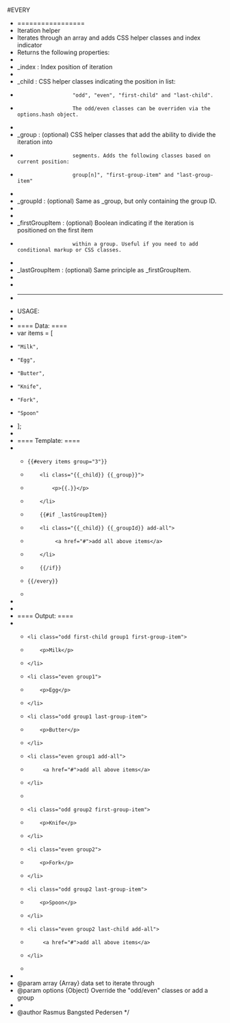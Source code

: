 #EVERY
 * ================= 
 * Iteration helper
 * Iterates through an array and adds CSS helper classes and index indicator
 * Returns the following properties:
 *
 * _index              : Index position of iteration
 * 
 * _child              : CSS helper classes indicating the position in list: 
 *                       "odd", "even", "first-child" and "last-child".
 *                       The odd/even classes can be overriden via the options.hash object.
 *          
 * _group              : (optional) CSS helper classes that add the ability to divide the iteration into 
 *                       segments. Adds the following classes based on current position:
 *                       group[n]", "first-group-item" and "last-group-item"
 *
 * _groupId            : (optional) Same as _group, but only containing the group ID.
 * 
 *
 * _firstGroupItem     : (optional) Boolean indicating if the iteration is positioned on the first item 
 *                       within a group. Useful if you need to add conditional markup or CSS classes.
 *
 * _lastGroupItem      : (optional) Same principle as _firstGroupItem.
 * 
 * 
 * _______________
 * USAGE:
 * 
 * ==== Data: ====
 * var items = [
 *     "Milk",
 *     "Egg",
 *     "Butter",
 *     "Knife",
 *     "Fork",
 *     "Spoon"
 * ];
 * 
 * ==== Template: ====
 * <ul>
 *     {{#every items group="3"}}
 *         <li class="{{_child}} {{_group}}">
 *             <p>{{.}}</p> 
 *         </li>
 *         {{#if _lastGroupItem}}
 *         <li class="{{_child}} {{_groupId}} add-all">
 *              <a href="#">add all above items</a>
 *         </li>
 *         {{/if}}
 *     {{/every}}
 * </ul>
 * 
 *
 * ==== Output: ====
 * <ul>
 *     <li class="odd first-child group1 first-group-item">
 *         <p>Milk</p>
 *     </li>
 *     <li class="even group1">
 *         <p>Egg</p>
 *     </li>
 *     <li class="odd group1 last-group-item">
 *         <p>Butter</p>
 *     </li>
 *     <li class="even group1 add-all">
 *          <a href="#">add all above items</a>
 *     </li>
 *     
 *     <li class="odd group2 first-group-item">
 *         <p>Knife</p>
 *     </li>
 *     <li class="even group2">
 *         <p>Fork</p>
 *     </li>
 *     <li class="odd group2 last-group-item">
 *         <p>Spoon</p>
 *     </li>
 *     <li class="even group2 last-child add-all">
 *          <a href="#">add all above items</a>
 *     </li>
 * </ul>
 *
 * @param array {Array} data set to iterate through
 * @param options {Object} Override the "odd/even" classes or add a group
 * 
 * @author Rasmus Bangsted Pedersen
 */